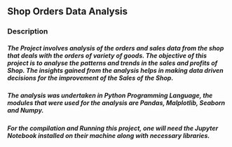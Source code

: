 ## Shop Orders Data Analysis

### Description

##### The Project involves analysis of the orders and sales data from the shop that deals with the orders of variety of goods. The objective of this project is to analyse the patterns and trends in the sales and profits of Shop. The insights gained from the analysis helps in making data driven decisions for the improvement of the Sales of the Shop.

##### The analysis was undertaken in Python Programming Language, the modules that were used for the analysis are Pandas, Malplotlib, Seaborn and Numpy.

##### For the compilation and Running this project, one will need the Jupyter Notebook installed on their machine along with necessary libraries.

